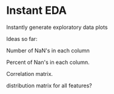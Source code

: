 # Instant EDA
Instantly generate exploratory data plots

Ideas so far:

Number of NaN's in each column  

Percent of Nan's in each column. 

Correlation matrix. 

distribution matrix for all features?  

